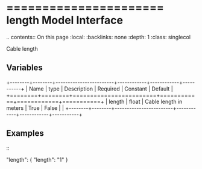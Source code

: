 

======================
length Model Interface
======================

.. contents:: On this page
    :local:
    :backlinks: none
    :depth: 1
    :class: singlecol

Cable length

Variables
---------

+--------+--------+------------------------+------------+------------+-----------+
| Name   | type   | Description            | Required   | Constant   | Default   |
+========+========+========================+============+============+===========+
| length | float  | Cable length in meters | True       | False      |           |
+--------+--------+------------------------+------------+------------+-----------+



Examples
--------

::

   "length": {
        "length": "1"
   }
